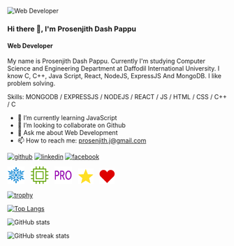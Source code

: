 ![Web Developer](https://media.licdn.com/dms/image/C4E16AQGWiCD_fgPBXQ/profile-displaybackgroundimage-shrink_350_1400/0/1663778557021?e=1716422400&v=beta&t=LgAdUcfbmDfVj9o0crjZoTzsMvV_RHM_FB4Lpe23Hbo)

### Hi there 👋, I'm Prosenjith Dash Pappu
#### Web Developer

My name is  Prosenjith Dash Pappu. Currently I'm studying Computer Science and Engineering Department at Daffodil International University. I know C, C++, Java Script, React, NodeJS, ExpressJS And MongoDB. I like problem solving.

Skills: MONGODB / EXPRESSJS / NODEJS / REACT / JS / HTML / CSS / C++ / C

- 🌱 I’m currently learning JavaScript 
- 👯 I’m looking to collaborate on Github 
- 💬 Ask me about Web Development 
- 📫 How to reach me: prosenjith.j@gmail.com 


[<img src='https://cdn.jsdelivr.net/npm/simple-icons@3.0.1/icons/github.svg' alt='github' height='40'>](https://github.com/prosenjithdash)  [<img src='https://cdn.jsdelivr.net/npm/simple-icons@3.0.1/icons/linkedin.svg' alt='linkedin' height='40'>](https://www.linkedin.com/in/prosenjith-dash-pappu-039418251/)  [<img src='https://cdn.jsdelivr.net/npm/simple-icons@3.0.1/icons/facebook.svg' alt='facebook' height='40'>](https://www.facebook.com/prosenjithdash.pappu.3/)  

<a href='https://archiveprogram.github.com/'><img src='https://raw.githubusercontent.com/acervenky/animated-github-badges/master/assets/acbadge.gif' width='40' height='40'></a> <a href='https://docs.github.com/en/developers'><img src='https://raw.githubusercontent.com/acervenky/animated-github-badges/master/assets/devbadge.gif' width='40' height='40'></a> <a href='https://github.com/pricing'><img src='https://raw.githubusercontent.com/acervenky/animated-github-badges/master/assets/pro.gif' width='40' height='40'></a> <a href='https://stars.github.com/'><img src='https://raw.githubusercontent.com/acervenky/animated-github-badges/master/assets/starbadge.gif' width='35' height='35'></a> <a href='https://docs.github.com/en/github/supporting-the-open-source-community-with-github-sponsors'><img src='https://raw.githubusercontent.com/acervenky/animated-github-badges/master/assets/sponsorbadge.gif' width='35' height='35'></a> 

[![trophy](https://github-profile-trophy.vercel.app/?username=prosenjithdash)](https://github.com/ryo-ma/github-profile-trophy)

[![Top Langs](https://github-readme-stats.vercel.app/api/top-langs/?username=prosenjithdash)](https://github.com/anuraghazra/github-readme-stats)

![GitHub stats](https://github-readme-stats.vercel.app/api?username=prosenjithdash&show_icons=true&count_private=true)  

![GitHub streak stats](https://streak-stats.demolab.com/?user=prosenjithdash)  



